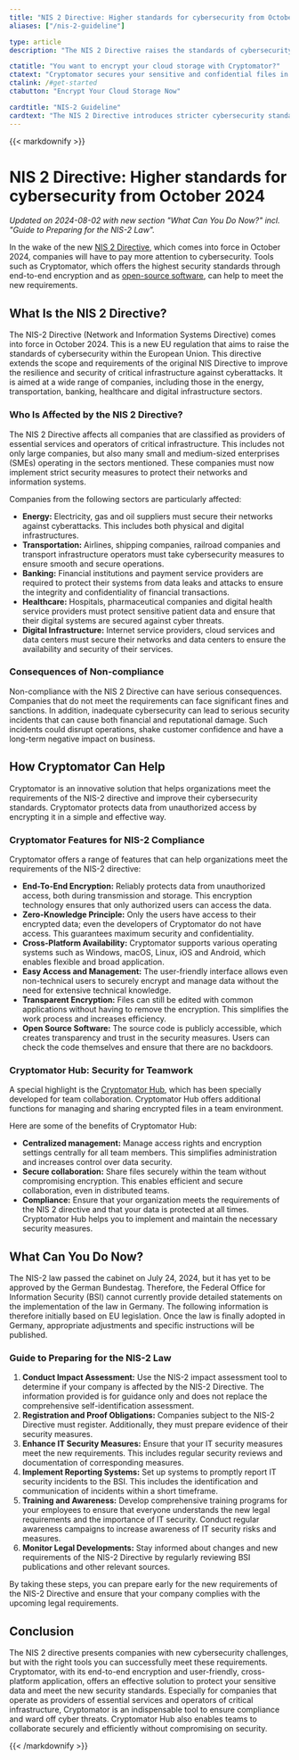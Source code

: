 ```yaml
---
title: "NIS 2 Directive: Higher standards for cybersecurity from October 2024"
aliases: ["/nis-2-guideline"]

type: article
description: "The NIS 2 Directive raises the standards of cybersecurity within the EU. Cryptomator helps companies meet the new requirements with end-to-end encryption."

ctatitle: "You want to encrypt your cloud storage with Cryptomator?"
ctatext: "Cryptomator secures your sensitive and confidential files in the cloud using end-to-end encryption. Cryptomator Hub manages team access and is ideal for teams and organizations."
ctalink: /#get-started
ctabutton: "Encrypt Your Cloud Storage Now"

cardtitle: "NIS-2 Guideline"
cardtext: "The NIS 2 Directive introduces stricter cybersecurity standards. Learn how Cryptomator helps you comply with end-to-end encryption."
---
```


<div class="prose prose-sm md:prose max-w-none md:max-w-none">{{< markdownify >}}

# NIS 2 Directive: Higher standards for cybersecurity from October 2024

_Updated on 2024-08-02 with new section "What Can You Do Now?" incl. "Guide to Preparing for the NIS-2 Law"._

<p class="lead">In the wake of the new <a href="https://eur-lex.europa.eu/eli/dir/2022/2555/en">NIS 2 Directive</a>, which comes into force in October 2024, companies will have to pay more attention to cybersecurity. Tools such as Cryptomator, which offers the highest security standards through end-to-end encryption and as <a href="/open-source/">open-source software</a>, can help to meet the new requirements.</p>

## What Is the NIS 2 Directive?

The NIS-2 Directive (Network and Information Systems Directive) comes into force in October 2024. This is a new EU regulation that aims to raise the standards of cybersecurity within the European Union. This directive extends the scope and requirements of the original NIS Directive to improve the resilience and security of critical infrastructure against cyberattacks. It is aimed at a wide range of companies, including those in the energy, transportation, banking, healthcare and digital infrastructure sectors.

### Who Is Affected by the NIS 2 Directive?

The NIS 2 Directive affects all companies that are classified as providers of essential services and operators of critical infrastructure. This includes not only large companies, but also many small and medium-sized enterprises (SMEs) operating in the sectors mentioned. These companies must now implement strict security measures to protect their networks and information systems.

Companies from the following sectors are particularly affected:

- **Energy:** Electricity, gas and oil suppliers must secure their networks against cyberattacks. This includes both physical and digital infrastructures.
- **Transportation:** Airlines, shipping companies, railroad companies and transport infrastructure operators must take cybersecurity measures to ensure smooth and secure operations.
- **Banking:** Financial institutions and payment service providers are required to protect their systems from data leaks and attacks to ensure the integrity and confidentiality of financial transactions.
- **Healthcare:** Hospitals, pharmaceutical companies and digital health service providers must protect sensitive patient data and ensure that their digital systems are secured against cyber threats.
- **Digital Infrastructure:** Internet service providers, cloud services and data centers must secure their networks and data centers to ensure the availability and security of their services.

### Consequences of Non-compliance

Non-compliance with the NIS 2 Directive can have serious consequences. Companies that do not meet the requirements can face significant fines and sanctions. In addition, inadequate cybersecurity can lead to serious security incidents that can cause both financial and reputational damage. Such incidents could disrupt operations, shake customer confidence and have a long-term negative impact on business.

## How Cryptomator Can Help

Cryptomator is an innovative solution that helps organizations meet the requirements of the NIS-2 directive and improve their cybersecurity standards. Cryptomator protects data from unauthorized access by encrypting it in a simple and effective way.

### Cryptomator Features for NIS-2 Compliance

Cryptomator offers a range of features that can help organizations meet the requirements of the NIS-2 directive:

- **End-To-End Encryption:** Reliably protects data from unauthorized access, both during transmission and storage. This encryption technology ensures that only authorized users can access the data.
- **Zero-Knowledge Principle:** Only the users have access to their encrypted data; even the developers of Cryptomator do not have access. This guarantees maximum security and confidentiality.
- **Cross-Platform Availability:** Cryptomator supports various operating systems such as Windows, macOS, Linux, iOS and Android, which enables flexible and broad application.
- **Easy Access and Management:** The user-friendly interface allows even non-technical users to securely encrypt and manage data without the need for extensive technical knowledge.
- **Transparent Encryption:** Files can still be edited with common applications without having to remove the encryption. This simplifies the work process and increases efficiency.
- **Open Source Software:** The source code is publicly accessible, which creates transparency and trust in the security measures. Users can check the code themselves and ensure that there are no backdoors.

### Cryptomator Hub: Security for Teamwork

A special highlight is the [Cryptomator Hub](https://cryptomator.org/hub/), which has been specially developed for team collaboration. Cryptomator Hub offers additional functions for managing and sharing encrypted files in a team environment.

Here are some of the benefits of Cryptomator Hub:

- **Centralized management:** Manage access rights and encryption settings centrally for all team members. This simplifies administration and increases control over data security.
- **Secure collaboration:** Share files securely within the team without compromising encryption. This enables efficient and secure collaboration, even in distributed teams.
- **Compliance:** Ensure that your organization meets the requirements of the NIS 2 directive and that your data is protected at all times. Cryptomator Hub helps you to implement and maintain the necessary security measures.

## What Can You Do Now?

The NIS-2 law passed the cabinet on July 24, 2024, but it has yet to be approved by the German Bundestag. Therefore, the Federal Office for Information Security (BSI) cannot currently provide detailed statements on the implementation of the law in Germany. The following information is therefore initially based on EU legislation. Once the law is finally adopted in Germany, appropriate adjustments and specific instructions will be published.

### Guide to Preparing for the NIS-2 Law

1. **Conduct Impact Assessment:** Use the NIS-2 impact assessment tool to determine if your company is affected by the NIS-2 Directive. The information provided is for guidance only and does not replace the comprehensive self-identification assessment.
2. **Registration and Proof Obligations:** Companies subject to the NIS-2 Directive must register. Additionally, they must prepare evidence of their security measures.
3. **Enhance IT Security Measures:** Ensure that your IT security measures meet the new requirements. This includes regular security reviews and documentation of corresponding measures.
4. **Implement Reporting Systems:** Set up systems to promptly report IT security incidents to the BSI. This includes the identification and communication of incidents within a short timeframe.
5. **Training and Awareness:** Develop comprehensive training programs for your employees to ensure that everyone understands the new legal requirements and the importance of IT security. Conduct regular awareness campaigns to increase awareness of IT security risks and measures.
6. **Monitor Legal Developments:** Stay informed about changes and new requirements of the NIS-2 Directive by regularly reviewing BSI publications and other relevant sources.

By taking these steps, you can prepare early for the new requirements of the NIS-2 Directive and ensure that your company complies with the upcoming legal requirements.

## Conclusion

The NIS 2 directive presents companies with new cybersecurity challenges, but with the right tools you can successfully meet these requirements. Cryptomator, with its end-to-end encryption and user-friendly, cross-platform application, offers an effective solution to protect your sensitive data and meet the new security standards. Especially for companies that operate as providers of essential services and operators of critical infrastructure, Cryptomator is an indispensable tool to ensure compliance and ward off cyber threats. Cryptomator Hub also enables teams to collaborate securely and efficiently without compromising on security.

{{< /markdownify >}}</div>
